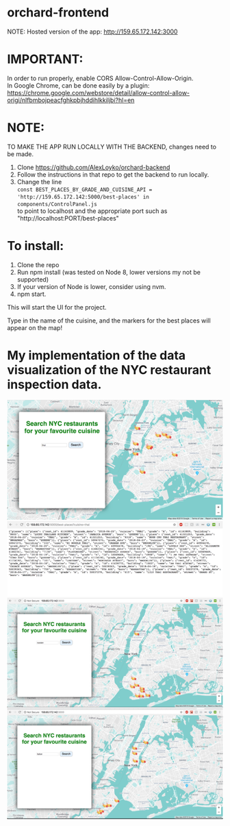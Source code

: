 # orchard-frontend

NOTE: Hosted version of the app:
http://159.65.172.142:3000

# IMPORTANT:
In order to run properly, enable CORS Allow-Control-Allow-Origin.<br/>
In Google Chrome, can be done easily by a plugin: 
https://chrome.google.com/webstore/detail/allow-control-allow-origi/nlfbmbojpeacfghkpbjhddihlkkiljbi?hl=en

# NOTE: 
TO MAKE THE APP RUN LOCALLY WITH THE BACKEND, changes need to be made. <br/>

1) Clone https://github.com/AlexLoyko/orchard-backend
2) Follow the instructions in that repo to get the backend to run locally.
3) Change the line <br/> `const BEST_PLACES_BY_GRADE_AND_CUISINE_API = 'http://159.65.172.142:5000/best-places' in components/ControlPanel.js`<br/> to point to localhost and the appropriate port such as "http://localhost:PORT/best-places"

# To install:
1. Clone the repo
2. Run npm install (was tested on Node 8, lower versions my not be supported) 
3. If your version of Node is lower, consider using nvm.
4. npm start.

This will start the UI for the project.

Type in the name of the cuisine, and the markers for the best places will appear on the map!

# My implementation of the data visualization of the NYC restaurant inspection data.
![Top 10 places on the map for Thai cuisine](https://github.com/AlexLoyko/orchard-frontend/blob/master/pic1.png)
![Backend Response on Thai](https://github.com/AlexLoyko/orchard-frontend/blob/master/pic2.png)
![Top 10 places on the map for Russian cuisine](https://github.com/AlexLoyko/orchard-frontend/blob/master/pic3.png)
![Top 10 places on the map for Italian cuisine](https://github.com/AlexLoyko/orchard-frontend/blob/master/pic4.png)
